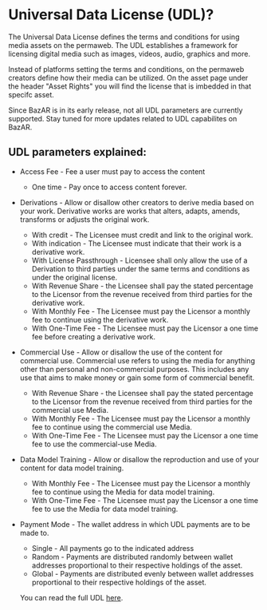 # Universal Data License (UDL)?

The Universal Data License defines the terms and conditions for using media assets on the permaweb. The UDL establishes a framework for licensing digital media such as images, videos, audio, graphics and more.

Instead of platforms setting the terms and conditions, on the permaweb creators define how their media can be utilized. On the asset page under the header "Asset Rights" you will find the license that is imbedded in that specifc asset. 

Since BazAR is in its early release, not all UDL parameters are currently supported. Stay tuned for more updates related to UDL capabilites on BazAR. 

## UDL parameters explained:

- Access Fee - Fee a user must pay to access the content
  - One time - Pay once to access content forever.
- Derivations - Allow or disallow other creators to derive media based on your work. Derivative works are works that alters, adapts, amends, transforms or adjusts the original work.
  - With credit - The Licensee must credit and link to the original work.
  - With indication - The Licensee must indicate that their work is a derivative work.
  - With License Passthrough - Licensee shall only allow the use of a Derivation to third parties under the same terms and conditions as under the original license.
  - With Revenue Share - the Licensee shall pay the stated percentage to the Licensor from the revenue received from third parties for the derivative work.
  - With Monthly Fee - The Licensee must pay the Licensor a monthly fee to continue using the derivative work.
  - With One-Time Fee - The Licensee must pay the Licensor a one time fee before creating a derivative work.
- Commercial Use - Allow or disallow the use of the content for commercial use. Commercial use refers to using the media for anything other than personal and non-commercial purposes. This includes any use that aims to make money or gain some form of commercial benefit.
  - With Revenue Share - the Licensee shall pay the stated percentage to the Licensor from the revenue received from third parties for the commercial use Media.
  - With Monthly Fee - The Licensee must pay the Licensor a monthly fee to continue using the commercial use Media.
  - With One-Time Fee - The Licensee must pay the Licensor a one time fee to use the commercial-use Media.
- Data Model Training - Allow or disallow the reproduction and use of your content for data model training.
  - With Monthly Fee - The Licensee must pay the Licensor a monthly fee to continue using the Media for data model training.
  - With One-Time Fee - The Licensee must pay the Licensor a one time fee to use the Media for data model training.
- Payment Mode - The wallet address in which UDL payments are to be made to.
  - Single - All payments go to the indicated address
  - Random - Payments are distributed randomly between wallet addresses proportional to their respective holdings of the asset.
  - Global - Payments are distributed evenly between wallet addresses proportional to their respective holdings of the asset.


  You can read the full UDL [here](https://udlicense.arweave.dev/).